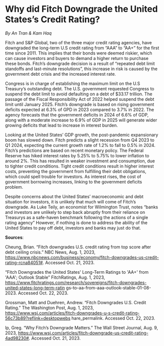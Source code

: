 # Why did Fitch Downgrade the United States’s Credit Rating?



*By An Tran & Kam Haq*



Fitch and S&P Global, two of the three major credit rating agencies, have downgraded the long-term U.S credit rating from “AAA” to “AA+” for the first time since 2011. This implies that their bonds were deemed riskier, which can cause investors and buyers to demand a higher return to purchase these bonds. Fitch’s downgrade decision is a result of “repeated debt limit standoffs and last-minute resolutions”, this increase in risk is caused by the government debt crisis and the increased interest rate.

Congress is in charge of establishing the maximum limit on the U.S Treasury’s outstanding debt. The U.S. government requested Congress to suspend the debt limit to avoid defaulting on a debt of $33.17 trillion. The passage of the Fiscal Responsibility Act of 2022 helped suspend the debt limit until January 2025. Fitch’s downgrade is based on rising government deficits expected at 6.3% of GPD in 2023 compared to 3.7% in 2022. The agency forecasts that the government deficits in 2024 of 6.6% of GDP, along with a moderate increase to 6.9% of GDP in 2025 will generate wider growing deficits that lead to increase in interest burden.

Looking at the United States’ GDP growth, the post-pandemic expansionary boom has slowed down. Fitch predicts a slight recession from Q4 2023 to Q1 2024, expecting the current growth rate of 1.2% to fall to 0.5% in 2024. Fitch’s predictions are based on recent monetary policy. The Federal Reserve has hiked interest rates by 5.25% to 5.75% to lower inflation to around 2%. This has resulted in weaker investment and consumption, due to tighter credit conditions. Tight credit conditions result in higher interest costs, preventing the government from fulfilling their debt obligations, which could spell trouble for investors. As interest rises, the cost of government borrowing increases, linking to the government deficits problem.

Despite concerns about the United States’ macroeconomic and debt situation for investors, it is unlikely that much will come of Fitch’s downgrade. As Luke Teily, an economist for Wilmington Trust, notes “banks and investors are unlikely to step back abruptly from their reliance on Treasurys as a safe-haven benchmark following the actions of a single rating agency” However, if nothing is done to address the ability of the United States to pay off debt, investors and banks may just do that.



**Sources**:



Cheung, Brian. “Fitch downgrades U.S. credit rating from top score after debt ceiling crisis.” NBC News, Aug. 1, 2023, https://www.nbcnews.com/business/economy/fitch-downgrades-us-credit-rating-rcna84051#. Accessed Oct. 21, 2023.

“Fitch Downgrades the United States' Long-Term Ratings to 'AA+' from 'AAA'; Outlook Stable” FitchRatings, Aug. 1, 2023, https://www.fitchratings.com/research/sovereigns/fitch-downgrades-united-states-long-term-ratin gs-to-aa-from-aaa-outlook-stable-01-08-2023. Accessed Oct. 22, 2023.

Grossman, Matt and Duehren, Andrew. “Fitch Downgrades U.S. Credit Rating.” The Washington Post, Aug. 1, 2023, https://www.wsj.com/articles/fitch-downgrades-u-s-credit-rating-56c73b89?reflink=desktopwebs hare_permalink. Accessed Oct. 22, 2023.

Ip, Greg. “Why Fitch’s Downgrade Matters.” The Wall Street Journal, Aug. 9, 2023, https://www.wsj.com/articles/fitch-downgrade-us-credit-rating-4ad98230#. Accessed Oct. 21, 2023.